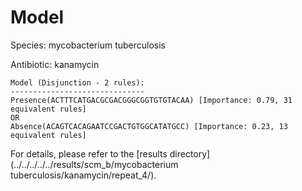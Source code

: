 
# Model

Species: mycobacterium tuberculosis

Antibiotic: kanamycin

```
Model (Disjunction - 2 rules):
------------------------------
Presence(ACTTTCATGACGCGACGGGCGGTGTGTACAA) [Importance: 0.79, 31 equivalent rules]
OR
Absence(ACAGTCACAGAATCCGACTGTGGCATATGCC) [Importance: 0.23, 13 equivalent rules]

```

For details, please refer to the [results directory](../../../../../results/scm_b/mycobacterium tuberculosis/kanamycin/repeat_4/).

